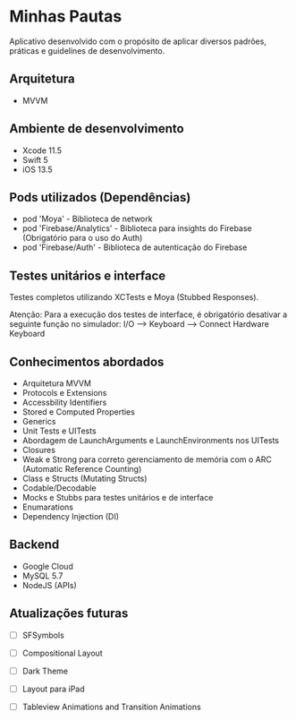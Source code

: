 # Minhas Pautas

Aplicativo desenvolvido com o propósito de aplicar diversos padrões, práticas e guidelines de desenvolvimento.

## Arquitetura
- MVVM

## Ambiente de desenvolvimento
- Xcode 11.5
- Swift 5
- iOS 13.5

## Pods utilizados (Dependências)
- pod 'Moya' - Biblioteca de network
- pod 'Firebase/Analytics' - Biblioteca para insights do Firebase (Obrigatório para o uso do Auth)
- pod 'Firebase/Auth' - Biblioteca de autenticação do Firebase

## Testes unitários e interface
Testes completos utilizando XCTests e Moya (Stubbed Responses).

Atenção: Para a execução dos testes de interface, é obrigatório desativar a seguinte função no simulador: I/O --> Keyboard --> Connect Hardware Keyboard

## Conhecimentos abordados
- Arquitetura MVVM
- Protocols e Extensions
- Accessbility Identifiers
- Stored e Computed Properties
- Generics
- Unit Tests e UITests
- Abordagem de LaunchArguments e LaunchEnvironments nos UITests
- Closures
- Weak e Strong para correto gerenciamento de memória com o ARC (Automatic Reference Counting)
- Class e Structs (Mutating Structs)
- Codable/Decodable
- Mocks e Stubbs para testes unitários e de interface
- Enumarations
- Dependency Injection (DI)

## Backend
- Google Cloud
- MySQL 5.7
- NodeJS (APIs)

## Atualizações futuras
- [ ]  SFSymbols
- [ ] Compositional Layout
- [ ] Dark Theme
- [ ] Layout para iPad
- [ ] Tableview Animations and Transition Animations


